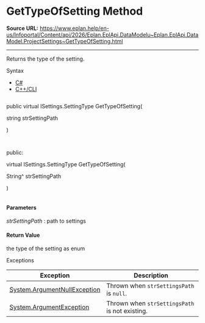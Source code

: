 # GetTypeOfSetting Method

**Source URL:** https://www.eplan.help/en-us/Infoportal/Content/api/2026/Eplan.EplApi.DataModelu~Eplan.EplApi.DataModel.ProjectSettings~GetTypeOfSetting.html

---

Returns the type of the setting.

Syntax

- [C#](#i-syntax-CS)
- [C++/CLI](#i-syntax-CPP2005)

```
```
public virtual ISettings.SettingType GetTypeOfSetting( 

   string strSettingPath

)
```
```

```
```
public:

virtual ISettings.SettingType GetTypeOfSetting( 

   String^ strSettingPath

)
```
```

#### Parameters

*strSettingPath*
:   path to settings

#### Return Value

the type of the setting as enum

Exceptions

| Exception | Description |
| --- | --- |
| [System.ArgumentNullException](#) | Thrown when `strSettingsPath` is `null`. |
| [System.ArgumentException](#) | Thrown when `strSettingsPath` is not existing. |
